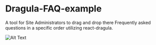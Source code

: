 # Dragula-FAQ-example
A tool for Site Administrators to drag and drop there Frequently asked questions in a specific order utilizing react-dragula.

![Alt Text](https://media.giphy.com/media/1wX9bI6KabpmF9F2x3/giphy.gif)
